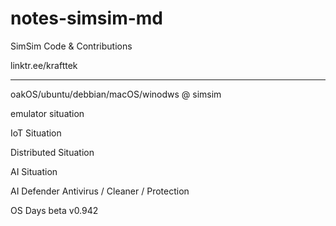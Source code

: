 # notes-simsim-md
SimSim Code & Contributions

linktr.ee/krafttek


------------
oakOS/ubuntu/debbian/macOS/winodws @ simsim

emulator situation

IoT Situation

Distributed Situation

AI Situation

AI Defender Antivirus / Cleaner / Protection

OS Days beta v0.942